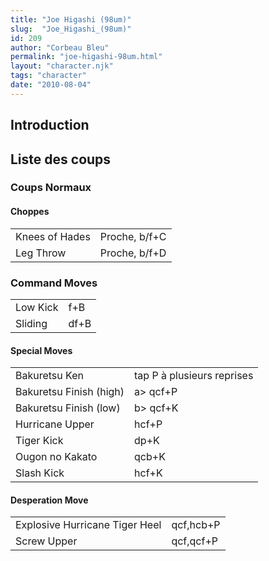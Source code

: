 ```yaml
---
title: "Joe Higashi (98um)"
slug:  "Joe_Higashi_(98um)"
id: 209
author: "Corbeau Bleu"
permalink: "joe-higashi-98um.html"
layout: "character.njk"
tags: "character"
date: "2010-08-04"
---
```


## Introduction

## Liste des coups

### Coups Normaux

#### Choppes

|                |               |
|----------------|---------------|
| Knees of Hades | Proche, b/f+C |
| Leg Throw      | Proche, b/f+D |

### Command Moves

|          |      |
|----------|------|
| Low Kick | f+B  |
| Sliding  | df+B |

#### Special Moves

|                         |                            |
|-------------------------|----------------------------|
| Bakuretsu Ken           | tap P à plusieurs reprises |
| Bakuretsu Finish (high) | a\> qcf+P                  |
| Bakuretsu Finish (low)  | b\> qcf+K                  |
| Hurricane Upper         | hcf+P                      |
| Tiger Kick              | dp+K                       |
| Ougon no Kakato         | qcb+K                      |
| Slash Kick              | hcf+K                      |

#### Desperation Move

|                                |           |
|--------------------------------|-----------|
| Explosive Hurricane Tiger Heel | qcf,hcb+P |
| Screw Upper                    | qcf,qcf+P |
